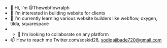- 👋 Hi, I’m @Thewebflowralph
- 👀 I’m interested in building website for clients
- 🌱 I’m currently learning various website builders like webflow, oxygen, tilda, squarespace
- - 💞️ I’m looking to collaborate on any platform
- 📫 How to reach me Twitter.com/soskid28, sodiqajibade720@gmail.com 
<!---
Thewebflowralph/Thewebflowralph is a ✨ special ✨ repository because its `README.md` (this file) appears on your GitHub profile.
You can click the Preview link to take a look at your changes.
--->
